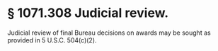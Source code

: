 # § 1071.308   Judicial review.

Judicial review of final Bureau decisions on awards may be sought as provided in 5 U.S.C. 504(c)(2).




